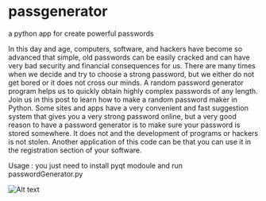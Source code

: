 # passgenerator
a python app for create powerful passwords

In this day and age, computers, software, and hackers have become so advanced that simple, old passwords can be easily cracked and can have very bad security and financial consequences for us. There are many times when we decide and try to choose a strong password, but we either do not get bored or it does not cross our minds. A random password generator program helps us to quickly obtain highly complex passwords of any length. Join us in this post to learn how to make a random password maker in Python.
Some sites and apps have a very convenient and fast suggestion system that gives you a very strong password online, but a very good reason to have a password generator is to make sure your password is stored somewhere. It does not and the development of programs or hackers is not stolen. Another application of this code can be that you can use it in the registration section of your software.

Usage :
you just need to install pyqt modoule and run passwordGenerator.py

![Alt text](https://i.postimg.cc/76TjPG6M/passGen.png?raw=true "passGen")
